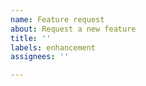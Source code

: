 ```yaml
---
name: Feature request
about: Request a new feature
title: ''
labels: enhancement
assignees: ''

---
```



